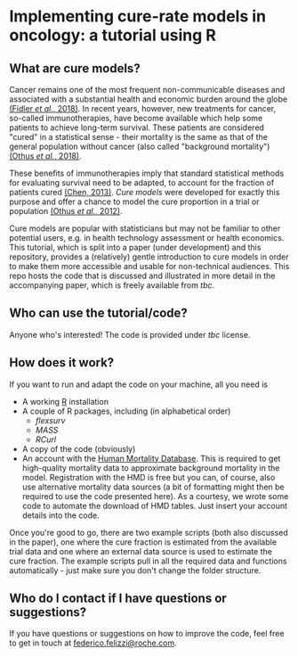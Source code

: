 Implementing cure-rate models in oncology: a tutorial using R
====================

What are cure models?
----------

Cancer remains one of the most frequent non-communicable diseases and associated with a substantial health and economic burden around the globe [(Fidler _et al._, 2018)](https://www.ncbi.nlm.nih.gov/pubmed/28669281). In recent years, however, new treatments for cancer, so-called immunotherapies, have become available which help some patients to achieve long-term survival. These patients are considered "cured" in a statistical sense - their mortality is the same as that of the general population without cancer (also called "background mortality") [(Othus _et al._, 2018)](https://www.ncbi.nlm.nih.gov/pubmed/28408015).

These benefits of immunotherapies imply that standard statistical methods for evaluating survival need to be adapted, to account for the fraction of patients cured [(Chen, 2013)](https://www.ncbi.nlm.nih.gov/pubmed/24829754). *Cure models* were developed for exactly this purpose and offer a chance to model the cure proportion in a trial or population [(Othus _et al._, 2012)](https://www.ncbi.nlm.nih.gov/pubmed/22675175).

Cure models are popular with statisticians but may not be familiar to other potential users, e.g. in health technology assessment or health economics. This tutorial, which is split into a paper (under development) and this repository, provides a (relatively) gentle introduction to cure models in order to make them more accessible and usable for non-technical audiences. This repo hosts the code that is discussed and illustrated in more detail in the accompanying paper, which is freely available from _tbc_.

Who can use the tutorial/code?
---------

Anyone who's interested! The code is provided under _tbc_ license.

How does it work?
---------
If you want to run and adapt the code on your machine, all you need is

+ A working [R](https://www.r-project.org/) installation
+ A couple of R packages, including (in alphabetical order)
  * _flexsurv_
  * _MASS_
  * _RCurl_
+ A copy of the code (obviously)
+ An account with the [Human Mortality Database](https://www.mortality.org/). This is required to get high-quality mortality data to approximate background mortality in the model. Registration with the HMD is free but you can, of course, also use alternative mortality data sources (a bit of formatting might then be required to use the code presented here). As a courtesy, we wrote some code to automate the download of HMD tables. Just insert your account details into the code.

Once you're good to go, there are two example scripts (both also discussed in the paper), one where the cure fraction is estimated from the available trial data and one where an external data source is used to estimate the cure fraction. The example scripts pull in all the required data and functions automatically - just make sure you don't change the folder structure.

Who do I contact if I have questions or suggestions?
---------

If you have questions or suggestions on how to improve the code, feel free to get in touch at federico.felizzi@roche.com.
